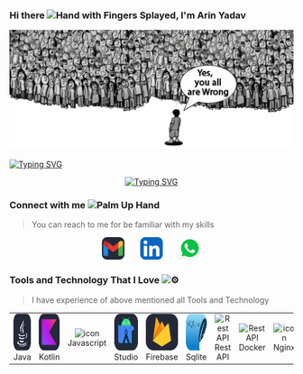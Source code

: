 ### Hi there <img src="https://raw.githubusercontent.com/Tarikul-Islam-Anik/Animated-Fluent-Emojis/master/Emojis/Hand%20gestures/Hand%20with%20Fingers%20Splayed.png" alt="Hand with Fingers Splayed" width="25" height="25" />, I'm Arin Yadav 
<div>
<img src="https://github.com/Arinyadav1/Arinyadav1/blob/ba7bdb035e302610b44f6bed93330e1340d6f766/bannerNew.svg" alt= "👋 Hi there! I'm Arin Yadav" title="👋 Hi there! I'm Arin Yadav"/> 
</div>
<div>

<a href="https://git.io/typing-svg"><img src="https://readme-typing-svg.demolab.com?font=Fira+Code&size=30&duration=1&pause=1&color=F7F7F7&multiline=true&repeat=false&width=1600&height=120&lines=I+am+Building+my+skills+to+become+a+Software+Developer+and+My+deep+interest+in+Full+Stack%2C;App+Development+and+DSA%2C+I+am+doing+great+to+build+the+skills+of+Advanced+level." alt="Typing SVG" /></a>

<div align="center">
<a href="https://git.io/typing-svg"><img src="https://readme-typing-svg.demolab.com?font=Fira+Code&pause=1000&center=true&vCenter=true&width=550&lines=I+am+Full+Stack+App+Developer;Logic+Builder+and+Problem+Solver;I+am+Building+Myself+for+Beat+the+Future+;I+am+Passionate+to+Learning+New+Things+always" alt="Typing SVG" /></a>
  <p></p>
</div>



<!-- Social icons section -->
### Connect with me <img src="https://raw.githubusercontent.com/Tarikul-Islam-Anik/Animated-Fluent-Emojis/master/Emojis/Hand%20gestures/Palm%20Up%20Hand.png" alt="Palm Up Hand" width="25" height="25" />
> You can reach to me for be familiar with my skills
<p align="center">
  <a href="mailto:arinyadav98@gmail.com"><img width="40px" alt="Gmail" title="Gmail" src="https://github.com/tandpfun/skill-icons/blob/65dea6c4eaca7da319e552c09f4cf5a9a8dab2c8/icons/Gmail-Dark.svg"/></a>
  &#8287;&#8287;&#8287;&#8287;&#8287;
  <a href="https://www.linkedin.com/in/arin-yadav-040785245/"><img width="40px" alt="LinkedIn" title="LinkedIn" src="https://github.com/tandpfun/skill-icons/blob/65dea6c4eaca7da319e552c09f4cf5a9a8dab2c8/icons/LinkedIn.svg"/></a>
  &#8287;&#8287;&#8287;&#8287;&#8287;
  <a href="https://wa.me/919027899549"><img width="40px" alt="whatsapp" title="Whatapp" src="https://github.com/appicons/Whatsapp/blob/22e69b920f94a974b7bb308a76c9341821e48fec/icons/whatsapp_194x194.png"/></a>
<!--   &#8287;&#8287;&#8287;&#8287;&#8287; -->
<!--   <a href="https://discord.gg/fPrdqh3Zfu" alt="Discord" title="Dev Pro Tips Discord Server"><img width="32px" src="https://github.com/CLorant/readme-social-icons/blob/1a078b4b319beaa7fbcd202fa7fc1fc5d79d94d2/large/filled/facebook.svg"/></a> -->
  </p>

### Tools and Technology That I Love <img src="https://fonts.gstatic.com/s/e/notoemoji/latest/2699_fe0f/512.gif" alt="⚙" width="25" height="25">

> I have experience of above mentioned all Tools and Technology

<div align="center">
<table>
  <tr>
    <td align="center" width="96">
        <img src="https://github.com/tandpfun/skill-icons/blob/65dea6c4eaca7da319e552c09f4cf5a9a8dab2c8/icons/Java-Dark.svg" width="65" height="65" />
      <br>Java
    </td>
    <td align="center" width="96">
      <a href="#macropower-tech">
        <img src="https://github.com/tandpfun/skill-icons/blob/65dea6c4eaca7da319e552c09f4cf5a9a8dab2c8/icons/Kotlin-Dark.svg" alt="icon" width="65" height="65" />
      </a>
      <br>Kotlin
    </td>
    <td align="center" width="96">
        <img src="https://techstack-generator.vercel.app/js-icon.svg" alt="icon" width="65" height="65" />
      <br>Javascript
    </td>
    <td align="center" width="96">
        <img src="https://github.com/tandpfun/skill-icons/blob/65dea6c4eaca7da319e552c09f4cf5a9a8dab2c8/icons/AndroidStudio-Dark.svg" alt="icon" width="65" height="65" />
      <br>Studio
    </td>
       <td align="center" width="96">
        <img src="https://github.com/tandpfun/skill-icons/blob/65dea6c4eaca7da319e552c09f4cf5a9a8dab2c8/icons/Firebase-Dark.svg" alt="icon" width="65" height="65" />
      <br>Firebase
    </td>
       <td align="center" width="96">
        <img src="https://github.com/tandpfun/skill-icons/blob/65dea6c4eaca7da319e552c09f4cf5a9a8dab2c8/icons/SQLite.svg" width="65" height="65" alt="GitHub" />
      <br>Sqlite
    </td>
          <td align="center" width="96">
        <img src="https://techstack-generator.vercel.app/restapi-icon.svg" width="65" height="65" alt="Rest API" />
      <br>Rest API
    </td>
          <td align="center" width="96">
        <img src="https://techstack-generator.vercel.app/docker-icon.svg" width="65" height="65" alt="Rest API" />
      <br>Docker
    </td>
    <td align="center" width="96">
        <img src="https://techstack-generator.vercel.app/nginx-icon.svg" alt="icon" width="50" height="50" />
      <br>Nginx
    </td>
  </tr>
 
</table>
</div>
</table>


